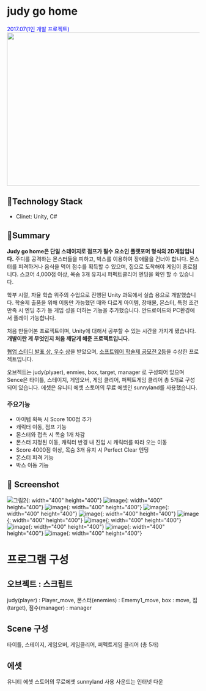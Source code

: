 # judy go home
<span style="color:blue">2017.07(1인 개발 프로젝트)</span>
<img src="https://user-images.githubusercontent.com/55998706/70967525-cf87d880-20d9-11ea-8f3d-468c79a12b31.png"  width="600" height="400"/>

## 📘Technology Stack
- Clinet: Unity, C#

## 📌Summary
**Judy go home은 단일 스테이지로 점프가 필수 요소인 플랫포머 형식의 2D게임입니다.** 주디를 공격하는 몬스터들을 피하고, 박스를 이용하여 장애물을 건너야 합니다. 몬스터를 피격하거나 음식을 먹어 점수를 획득할 수 있으며, 집으로 도착해야 게임이 종료됩니다. 스코어 4,000점 이상, 목숨 3개 유지시 퍼펙트클리어 엔딩을 확인 할 수 있습니다.

 학부 시절, 자율 학습 위주의 수업으로 진행된 Unity 과목에서 실습 용으로 개발했습니다. 학술제 출품을 위해 이동만 가능했던 때와 다르게 아이템, 장애물, 몬스터, 특정 조건 만족 시 엔딩 추가 등 게임 성을 더하는 기능을 추가했습니다. 안드로이드와 PC환경에서 플레이 가능합니다.

 처음 만들어본 프로젝트이며, Unity에 대해서 공부할 수 있는 시간을 가지게 됐습니다. **개발이란 게 무엇인지 처음 깨닫게 해준 프로젝트입니다.**

 [협업 스터디 발표 상, 우수 상](https://www.notion.so/0bd7e3cf0b714210b3a623686e55a612)을 받았으며, [소프트웨어 학술제 공모전 2등](https://www.notion.so/540fd5c330614a10b948e90e4ccb7b9d)을 수상한 프로젝트입니다.
 
 오브젝트는 judy(plyaer), enmies, box, target, manager 로 구성되어 있으며 Sence은 타이틀, 스테이지, 게임오버, 게임 클리어, 퍼펙트게임 클리어 총 5개로 구성되어 있습니다. 에셋은 유니티 에셋 스토어의 무료 에셋인 sunnyland를 사용했습니다.
 
 ### 주요기능

- 아이템 획득 시 Score 100점 추가
- 캐릭터 이동, 점프 기능
- 몬스터와 접촉 시 목숨 1개 차감
- 몬스터 지정된 이동, 캐릭터 반경 내 진입 시 캐릭터를 따라 오는 이동
- Score 4000점 이상, 목숨 3개 유지 시 Perfect Clear 엔딩
- 몬스터 피격 기능
- 박스 이동 기능

## 🎨 Screenshot
![그림2](https://user-images.githubusercontent.com/55998706/70035387-182d9500-15f6-11ea-9da6-18f21e53c6bb.png){: width="400" height="400"}
![image](https://user-images.githubusercontent.com/55998706/70967553-e0d0e500-20d9-11ea-92db-7a0e98530e45.png){: width="400" height="400"}
![image](https://user-images.githubusercontent.com/55998706/70967593-0362fe00-20da-11ea-9e04-f335454aaee9.png){: width="400" height="400"}
![image](https://user-images.githubusercontent.com/55998706/70967612-11b11a00-20da-11ea-9815-9da5128d24b9.png){: width="400" height="400"}
![image](https://user-images.githubusercontent.com/55998706/70967619-1675ce00-20da-11ea-94fa-9b8d13aaa14b.png){: width="400" height="400"}
![image](https://user-images.githubusercontent.com/55998706/70967636-2097cc80-20da-11ea-8259-378dadf70af7.png){: width="400" height="400"}
![image](https://user-images.githubusercontent.com/55998706/70967647-2b526180-20da-11ea-861f-4a581a3c69d3.png){: width="400" height="400"}
![image](https://user-images.githubusercontent.com/55998706/70967660-32796f80-20da-11ea-85e4-cc10b26daee5.png){: width="400" height="400"}
![image](https://user-images.githubusercontent.com/55998706/70967667-3dcc9b00-20da-11ea-8d13-226c32e59a1a.png){: width="400" height="400"}
![image](https://user-images.githubusercontent.com/55998706/70967728-6fddfd00-20da-11ea-8e56-c7dfb73b5c56.png){: width="400" height="400"}
# 프로그램 구성
## 오브젝트 : 스크립트
judy(player) : Player_move, 몬스터(enemies) : Ememy1_move,
box : move, 집(target), 점수(manager) : manager
## Scene 구성 
타이틀, 스테이지, 게임오버, 게임클리어, 퍼펙트게임 클리어 (총 5개)
## 에셋
유니티 에셋 스토어의 무료에셋 sunnyland 사용
사운드는 인터넷 다운
